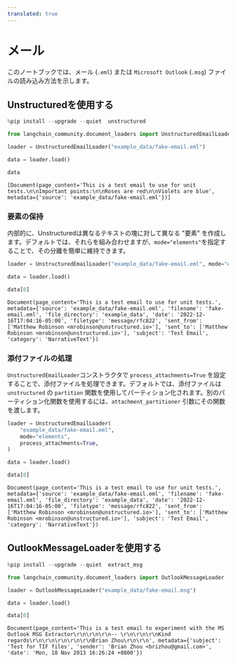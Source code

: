 ```yaml
---
translated: true
---
```


# メール

このノートブックでは、メール (`.eml`) または `Microsoft Outlook` (`.msg`) ファイルの読み込み方法を示します。

## Unstructuredを使用する

```python
%pip install --upgrade --quiet  unstructured
```

```python
from langchain_community.document_loaders import UnstructuredEmailLoader
```

```python
loader = UnstructuredEmailLoader("example_data/fake-email.eml")
```

```python
data = loader.load()
```

```python
data
```

```output
[Document(page_content='This is a test email to use for unit tests.\n\nImportant points:\n\nRoses are red\n\nViolets are blue', metadata={'source': 'example_data/fake-email.eml'})]
```

### 要素の保持

内部的に、Unstructuredは異なるテキストの塊に対して異なる "要素" を作成します。デフォルトでは、それらを組み合わせますが、`mode="elements"`を指定することで、その分離を簡単に維持できます。

```python
loader = UnstructuredEmailLoader("example_data/fake-email.eml", mode="elements")
```

```python
data = loader.load()
```

```python
data[0]
```

```output
Document(page_content='This is a test email to use for unit tests.', metadata={'source': 'example_data/fake-email.eml', 'filename': 'fake-email.eml', 'file_directory': 'example_data', 'date': '2022-12-16T17:04:16-05:00', 'filetype': 'message/rfc822', 'sent_from': ['Matthew Robinson <mrobinson@unstructured.io>'], 'sent_to': ['Matthew Robinson <mrobinson@unstructured.io>'], 'subject': 'Test Email', 'category': 'NarrativeText'})
```

### 添付ファイルの処理

`UnstructuredEmailLoader`コンストラクタで `process_attachments=True` を設定することで、添付ファイルを処理できます。デフォルトでは、添付ファイルは `unstructured` の `partition` 関数を使用してパーティション化されます。別のパーティション化関数を使用するには、`attachment_partitioner` 引数にその関数を渡します。

```python
loader = UnstructuredEmailLoader(
    "example_data/fake-email.eml",
    mode="elements",
    process_attachments=True,
)
```

```python
data = loader.load()
```

```python
data[0]
```

```output
Document(page_content='This is a test email to use for unit tests.', metadata={'source': 'example_data/fake-email.eml', 'filename': 'fake-email.eml', 'file_directory': 'example_data', 'date': '2022-12-16T17:04:16-05:00', 'filetype': 'message/rfc822', 'sent_from': ['Matthew Robinson <mrobinson@unstructured.io>'], 'sent_to': ['Matthew Robinson <mrobinson@unstructured.io>'], 'subject': 'Test Email', 'category': 'NarrativeText'})
```

## OutlookMessageLoaderを使用する

```python
%pip install --upgrade --quiet  extract_msg
```

```python
from langchain_community.document_loaders import OutlookMessageLoader
```

```python
loader = OutlookMessageLoader("example_data/fake-email.msg")
```

```python
data = loader.load()
```

```python
data[0]
```

```output
Document(page_content='This is a test email to experiment with the MS Outlook MSG Extractor\r\n\r\n\r\n-- \r\n\r\n\r\nKind regards\r\n\r\n\r\n\r\n\r\nBrian Zhou\r\n\r\n', metadata={'subject': 'Test for TIF files', 'sender': 'Brian Zhou <brizhou@gmail.com>', 'date': 'Mon, 18 Nov 2013 16:26:24 +0800'})
```
